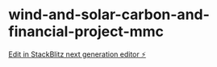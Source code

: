 # wind-and-solar-carbon-and-financial-project-mmc

[Edit in StackBlitz next generation editor ⚡️](https://stackblitz.com/~/github.com/mohammed-muneer-charfaray/wind-and-solar-carbon-and-financial-project-mmc)